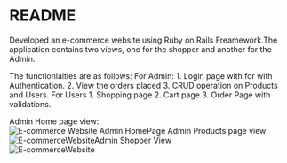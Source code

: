 # README

Developed an e-commerce website using Ruby on Rails Freamework.The application contains two views, one for the shopper and another for the Admin.
 
The functionlaities are as follows:
    For Admin:
      1.	Login page with for with Authentication.
      2.	View the orders placed
      3.	CRUD operation on Products and Users.
    For Users
      1.	Shopping page
      2.	Cart page
      3.	Order Page with validations.
      
  Admin Home page view:  
  ![E-commerce Website Admin HomePage](https://user-images.githubusercontent.com/22544164/88492443-b2fd2a00-cf5f-11ea-93df-15d84148a002.jpg)
Admin Products page view
![E-commerceWebsiteAdmin](https://user-images.githubusercontent.com/22544164/88492280-6e24c380-cf5e-11ea-995a-024af5073f0d.jpg)
Shopper View    
![E-commerceWebsite](https://user-images.githubusercontent.com/22544164/88492238-171eee80-cf5e-11ea-8b44-e39ddb50ca20.jpg)

